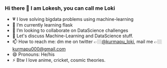 ### Hi there 👋  I am Lokesh, you can call me Loki

<!--
**k-loki/k-loki** is a ✨ _special_ ✨ repository because its `README.md` (this file) appears on your GitHub profile.

Here are some ideas to get you started:

-->
- 💗 I love solving bigdata problems using machine-learning
- 🌱 I’m currently learning flask
- 👯 I’m looking to collaborate on DataScience challenges
- 💬 Let's discuss Machine-Learning and DataScience stuff.
- 📫 How to reach me: dm me on twitter 👉🏼[@kurmapu_loki](https://twitter.com/Kurmapu_Loki),   mail me 👉🏼 kurmapu000@gmail.com
- 😄 Pronouns: He/his
- ⚡ Btw I love anime, cricket, cosmic theories.
